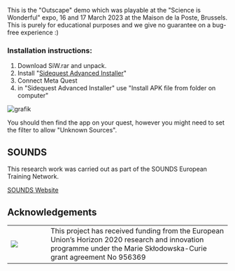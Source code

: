 This is the "Outscape" demo which was playable at the "Science is Wonderful" expo, 16 and 17 March 2023 at the Maison de la Poste, Brussels.
This is purely for educational purposes and we give no guarantee on a bug-free experience :)

### Installation instructions:

1. Download SiW.rar and unpack.
2. Install "[Sidequest Advanced Installer](https://sidequestvr.com/setup-howto)"
3. Connect Meta Quest
4. in "Sidequest Advanced Installer" use "Install APK file from folder on computer"

![grafik](https://github.com/SOUNDS-RESEARCH/outreach_A_outscape/assets/5763888/18f013fd-e23e-4d98-8b26-14e13a547b49)

You should then find the app on your quest, however you might need to set the filter to allow "Unknown Sources".

## SOUNDS
This research work was carried out as part of the SOUNDS European Training Network.

[SOUNDS Website](https://www.sounds-etn.eu/)

## Acknowledgements
<table>
    <tr>
        <td width="75">
        <img src="https://www.sounds-etn.eu/wp-content/uploads/2021/01/Screenshot-2021-01-07-at-16.50.22-600x400.png"  align="left"/>
        </td>
        <td>
        This project has received funding from the European Union’s Horizon 2020 research and innovation programme under the Marie Skłodowska-Curie grant agreement No 956369
        </td>
    </tr>
</table>

